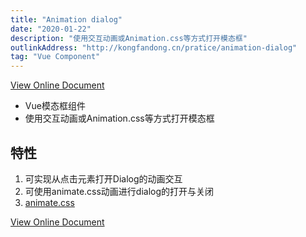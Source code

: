 ```yaml
---
title: "Animation dialog"
date: "2020-01-22"
description: "使用交互动画或Animation.css等方式打开模态框"
outlinkAddress: "http://kongfandong.cn/pratice/animation-dialog"
tag: "Vue Component"
---
```


[View Online Document](http://kongfandong.cn/pratice/animation-dialog)

+ Vue模态框组件
+ 使用交互动画或Animation.css等方式打开模态框

## 特性
1. 可实现从点击元素打开Dialog的动画交互
2. 可使用animate.css动画进行dialog的打开与关闭
3. [animate.css](https://daneden.github.io/animate.css/)

[View Online Document](http://kongfandong.cn/pratice/animation-dialog)
